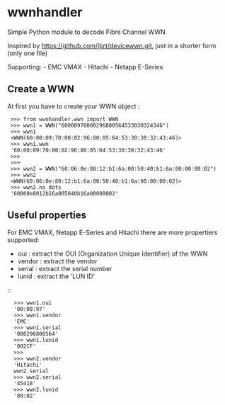 # wwnhandler
Simple Python module to decode  Fibre Channel WWN

Inspired by https://github.com/jbrt/devicewwn.git, just in a shorter form (only one file)

Supporting:
    - EMC VMAX
    - Hitachi
    - Netapp E-Series


Create a WWN
------------

At first you have to create your WWN object :

     >>> from wwnhandler.wwn import WWN
     >>> wwn1 = WWN("60000970000296800564533030324346")
     >>> wwn1
     <WWN(60:00:09:70:00:02:96:80:05:64:53:30:30:32:43:46)>
     >>> wwn1.wwn
     '60:00:09:70:00:02:96:80:05:64:53:30:30:32:43:46'
     >>>
     >>>
     >>> wwn2 = WWN("60:06:0e:80:12:b1:6a:00:50:40:b1:6a:00:00:00:02")
     >>> wwn2
     <WWN(60:06:0e:80:12:b1:6a:00:50:40:b1:6a:00:00:00:02)>
     >>> wwn2.no_dots
     '60060e8012b16a005040b16a00000002'


Useful properties
-----------------

For EMC VMAX, Netapp E-Series and Hitachi there are more propertiers supported:

-  oui : extract the OUI (Organization Unique Identifier) of the WWN
-  vendor : extract the vendor 
-  serial : extract the serial number
-  lunid : extract the 'LUN ID'

::

      >>> wwn1.oui
      '00:00:97'
      >>> wwn1.vendor
      'EMC'
      >>> wwn1.serial
      '000296800564'
      >>> wwn1.lunid
      '002CF'
      >>>
      >>> wwn2.vendor
      'Hitachi'
      wwn2.serial
      >>> wwn2.serial
      '45418'
      >>> wwn2.lunid
      '00:02'
